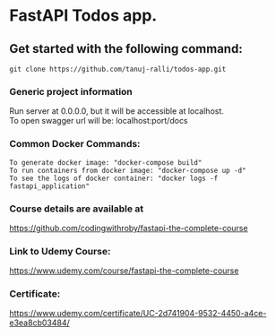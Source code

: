 # FastAPI Todos app.

## Get started with the following command:
`git clone https://github.com/tanuj-ralli/todos-app.git`

### Generic project information
Run server at 0.0.0.0, but it will be accessible at localhost.  
To open swagger url will be: localhost:port/docs

### Common Docker Commands:
```
To generate docker image: "docker-compose build"  
To run containers from docker image: "docker-compose up -d"
To see the logs of docker container: "docker logs -f fastapi_application"
```

### Course details are available at 
https://github.com/codingwithroby/fastapi-the-complete-course

### Link to Udemy Course: 
https://www.udemy.com/course/fastapi-the-complete-course

### Certificate:
https://www.udemy.com/certificate/UC-2d741904-9532-4450-a4ce-e3ea8cb03484/
